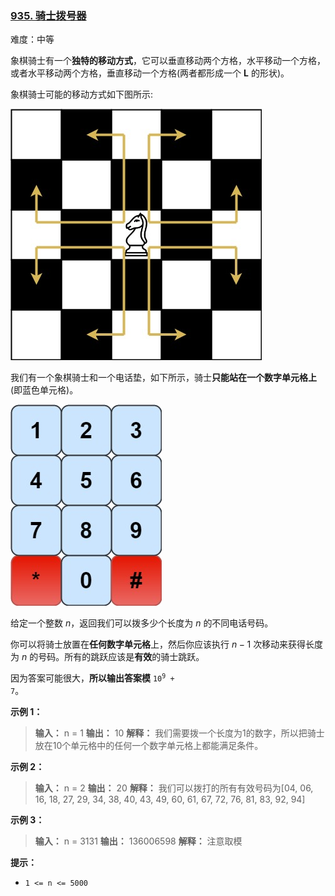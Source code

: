 ### [935\. 骑士拨号器](https://leetcode.cn/problems/knight-dialer/)

难度：中等

象棋骑士有一个**独特的移动方式**，它可以垂直移动两个方格，水平移动一个方格，或者水平移动两个方格，垂直移动一个方格(两者都形成一个 **L** 的形状)。

象棋骑士可能的移动方式如下图所示:

![](./assets/img/Question0935_01.jpg)

我们有一个象棋骑士和一个电话垫，如下所示，骑士**只能站在一个数字单元格上**(即蓝色单元格)。

![](./assets/img/Question0935_02.jpg)

给定一个整数 $n$，返回我们可以拨多少个长度为 $n$ 的不同电话号码。

你可以将骑士放置在**任何数字单元格**上，然后你应该执行 $n - 1$ 次移动来获得长度为 $n$ 的号码。所有的跳跃应该是**有效**的骑士跳跃。

因为答案可能很大，**所以输出答案模** <code>10<sup>9</sup> + 7</code>。

**示例 1：**

> **输入：** n = 1
> **输出：** 10
> **解释：** 我们需要拨一个长度为1的数字，所以把骑士放在10个单元格中的任何一个数字单元格上都能满足条件。

**示例 2：**

> **输入：** n = 2
> **输出：** 20
> **解释：** 我们可以拨打的所有有效号码为[04, 06, 16, 18, 27, 29, 34, 38, 40, 43, 49, 60, 61, 67, 72, 76, 81, 83, 92, 94]

**示例 3：**

> **输入：** n = 3131
> **输出：** 136006598
> **解释：** 注意取模

**提示：**

- `1 <= n <= 5000`
